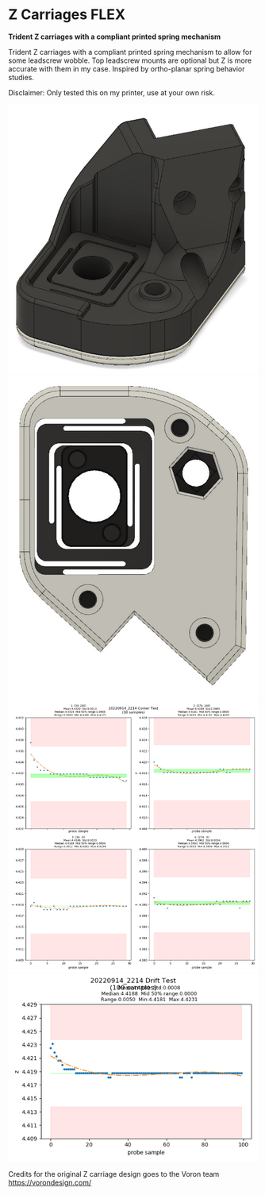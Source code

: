 # Z Carriages FLEX

**Trident Z carriages with a compliant printed spring mechanism**

Trident Z carriages with a compliant printed spring mechanism to allow for some leadscrew wobble. 
Top leadscrew mounts are optional but Z is more accurate with them in my case.
Inspired by ortho-planar spring behavior studies.

Disclaimer: Only tested this on my printer, use at your own risk.

![](./images/Z_Carriage_FLEX_1.jpg)
![](./images/Z_Carriage_FLEX_2.jpg)
![](./images/Z_Carriage_FLEX_corner_test.png)
![](./images/Z_Carriage_FLEX_drift_test.png)

Credits for the original Z carriage design goes to the Voron team 
https://vorondesign.com/
